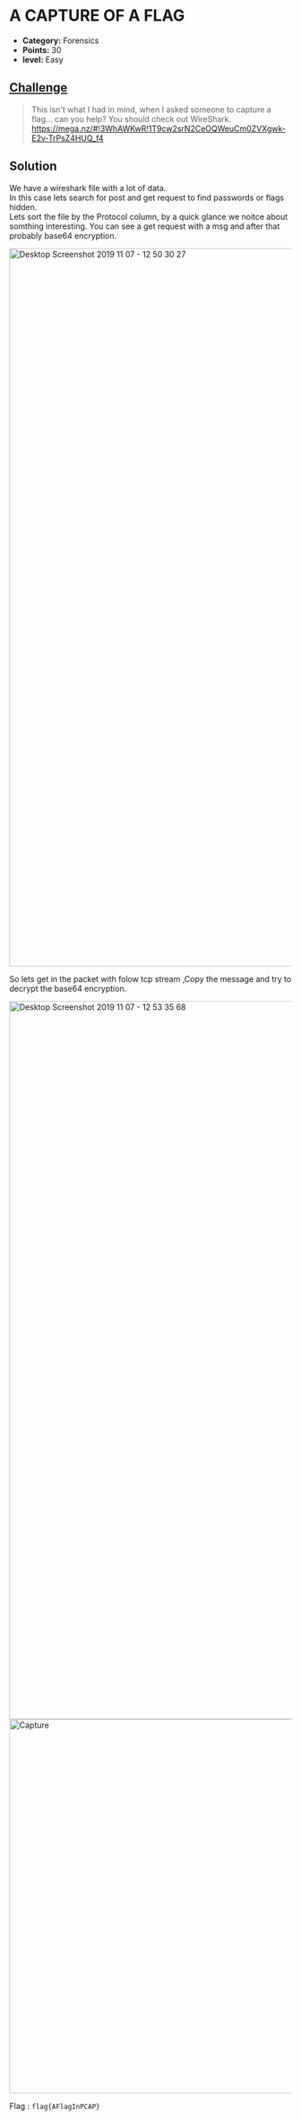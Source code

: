 
# A CAPTURE OF A FLAG

* **Category:** Forensics
* **Points:** 30
* **level:** Easy

## [Challenge](https://ctflearn.com/problems/356)

> This isn't what I had in mind, when I asked someone to capture a flag... can you help? You should check out WireShark.\
> https://mega.nz/#!3WhAWKwR!1T9cw2srN2CeOQWeuCm0ZVXgwk-E2v-TrPsZ4HUQ_f4

## Solution

We have a wireshark file with a lot of data.\
In this case lets search for post and get request to find passwords or flags hidden.\
Lets sort the file by the Protocol column, by a quick glance we noitce about somthing interesting.
You can see a get request with a msg and after that probably base64 encryption.

<img width="1280" alt="Desktop Screenshot 2019 11 07 - 12 50 30 27" src="https://user-images.githubusercontent.com/57364083/68383238-f4457380-015d-11ea-9e43-3f0f962d16aa.png">


So lets get in the packet with folow tcp stream ,Copy the message and try to decrypt the base64 encryption.


<img width="1280" alt="Desktop Screenshot 2019 11 07 - 12 53 35 68" src="https://user-images.githubusercontent.com/57364083/68383217-eb54a200-015d-11ea-8390-f13d618b5038.png">


<img width="667" alt="Capture" src="https://user-images.githubusercontent.com/57364083/68383180-d710a500-015d-11ea-95c3-090c5b49dd66.PNG">


Flag : ```flag{AFlagInPCAP} ```

